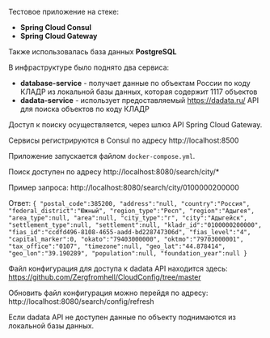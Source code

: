 Тестовое приложение на стеке:
- **Spring Cloud Consul**
- **Spring Cloud Gateway**

Также использовалась база данных **PostgreSQL**

В инфраструктуре было поднято два сервиса:
- **database-service** - получает данные по объектам России по коду КЛАДР из локальной базы данных, которая содержит 1117 объектов
- **dadata-service** - использует предоставляемый https://dadata.ru/ API для поиска объектов по коду КЛАДР

Доступ к поиску осуществляется, через шлюз API Spring Cloud Gateway.

Сервисы регистрируются в Consul по адресу http://localhost:8500

Приложение запускается файлом `docker-compose.yml`. 

Поиск доступен по адресу http://localhost:8080/search/city/*

Пример запроса: http://localhost:8080/search/city/0100000200000

Ответ:
`{
    "postal_code":385200,
    "address":"null,
    "country":"Россия",
    "federal_district":"Южный",
    "region_type":"Респ",
    "region":"Адыгея",
    "area_type":null,
    "area":null,
    "city_type":"г",
    "city":"Адыгейск",
    "settlement_type":null,
    "settlement":null,
    "kladr_id":"0100000200000",
    "fias_id":"ccdfd496-8108-4655-aadd-bd228747306d",
    "fias_level":"4",
    "capital_marker":0,
    "okato":"79403000000",
    "oktmo":"79703000001",
    "tax_office":"0107",
    "timezone":null,
    "geo_lat":"44.878414",
    "geo_lon":"39.190289",
    "population":null,
    "foundation_year":null
}`

Файл конфигурация для доступа к dadata API находится здесь: https://github.com/Zergfromhell/CloudConfig/tree/master

Обновить файл конфигурация можно перейдя по адресу: http://localhost:8080/search/config/refresh

Если dadata API не доступен данные по объекту поднимаются из локальной базы данных.
